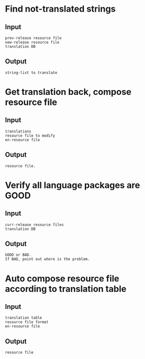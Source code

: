 # Find not-translated strings

## Input
    prev-release resource file
    new-release resource file
    translation DB
## Output
    string-list to translate

# Get translation back, compose resource file
## Input
    translations
    resource file to modify
    en-resource file
## Output
    resource file.

# Verify all language packages are GOOD
## Input
    curr-release resource files
    translation DB
## Output
    GOOD or BAD.
    If BAD, point out where is the problem.

# Auto compose resource file according to translation table
## Input
    translation table
    resource file format
    en-resource file
## Output
    resource file
